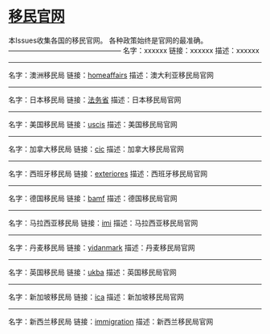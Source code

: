 # [移民官网](https://github.com/jdzj/ymxww.com/issues/2)

本Issues收集各国的移民官网。
各种政策始终是官网的最准确。
————————————————
名字：xxxxxx
链接：xxxxxx
描述：xxxxxx

---

名字：澳洲移民局
链接：[homeaffairs](https://immi.homeaffairs.gov.au/visas/working-in-australia/skillselect/invitation-rounds)
描述：澳大利亚移民局官网

---

名字：日本移民局
链接：[法务省](https://www.moj.go.jp/)
描述：日本移民局官网

---

名字：美国移民局
链接：[uscis](https://www.uscis.gov)
描述：美国移民局官网

---

名字：加拿大移民局
链接：[cic](https://www.cic.gc.ca)
描述：加拿大移民局官网

---

名字：西班牙移民局
链接：[exteriores](https://www.exteriores.gob.es)
描述：西班牙移民局官网

---

名字：德国移民局
链接：[bamf](http://www.bamf.de/)
描述：德国移民局官网

---

名字：马拉西亚移民局
链接：[imi](http://www.imi.gov.my/)
描述：马拉西亚移民局官网

---

名字：丹麦移民局
链接：[yidanmark](http://www.nyidanmark.dk/)
描述：丹麦移民局官网

---

名字：英国移民局
链接：[ukba](http://www.ukba.homeoffice.gov.uk/)
描述：英国移民局官网

---

名字：新加坡移民局
链接：[ica](http://www.ica.gov.sg/)
描述：新加坡移民局官网

---

名字：新西兰移民局
链接：[immigration](http://www.immigration.govt.nz/branch/chinahomepage/)
描述：新西兰移民局官网